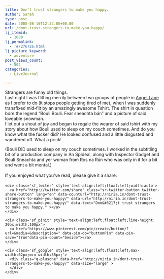 ```yaml
---
title: Don’t trust strangers to make you happy.
author: Sarah
type: post
date: 2008-08-16T12:32:00+00:00
url: /dont-trust-strangers-to-make-you-happy/
lj_itemid:
  - 1080
lj_permalink:
  - '#/276726.html'
lj_picture_keyword:
  - adventure
post_views_count:
  - 502
categories:
  - LiveJournal

---
```

<div id="fb-root">
</div>

Strangers are funny old things.  
Last night I was flitting merrily between two groups of people in [Angel Lane][1] as I prefer to do (it stops people getting tired of me), when I was suddenly transfixed mid-flit by an amazingly awesome Tshirt. The shirt in question bore the legend &#8220;Bouli Bouli. Fear sneachta bán&#8221; and a picture of said loveable snowman.   
I let out a shout of joy and began to regale the wearer of said tshirt with my story about how Bouli used to sleep on my couch sometimes. And do you know what the fucker did? He looked confused and a little disgusted and wandered off. What a prick!

(Bouli DID used to sleep on my couch sometimes. I worked in the subtitling bit of a production company in An Spidéal, along with Inspector Gadget and Bouli Sneachta and yer woman from Ros na Rún who was only in it for a bit and went a bit mental.)

<div class='sfsi_Sicons' style='width: 100%; display: inline-block; vertical-align: middle; text-align:left'>
  <div style='margin:0px 8px 0px 0px; line-height: 24px'>
    <span>If you enjoyed what you've read, please give it a share:</span>
  </div>
  
  <div class='sfsi_socialwpr'>
    <div class='sf_fb' style='text-align:left;width:125px'>
      <div class="fb-like" href="http://niria.in/dont-trust-strangers-to-make-you-happy/" width="180" send="false" showfaces="false"  action="like" data-share="true"data-layout="button_count" >
      </div>
    </div>
    
    <div class='sf_twiter' style='text-align:left;float:left;width:auto'>
      <a href="http://twitter.com/share" class="sr-twitter-button twitter-share-button" lang="en" data-counturl="http://niria.in/dont-trust-strangers-to-make-you-happy/" data-url="http://niria.in/dont-trust-strangers-to-make-you-happy/" data-text="Don&#8217;t trust strangers to make you happy." ></a>
    </div>
    
    <div class='sf_pinit' style='text-align:left;float:left;line-height: 20px;width:100px'>
      <a href="https://www.pinterest.com/pin/create/button/?url=&media=&description=" data-pin-do="buttonPin" data-pin-save="true"data-pin-count="beside"></a>
    </div>
    
    <div class='sf_google' style='text-align:left;float:left;max-width:62px;min-width:35px;'>
      <div class="g-plusone" data-href="http://niria.in/dont-trust-strangers-to-make-you-happy/" data-size="large" >
      </div>
    </div>
  </div>
</div>

 [1]: javascript:void(0);/*1218886622383*/